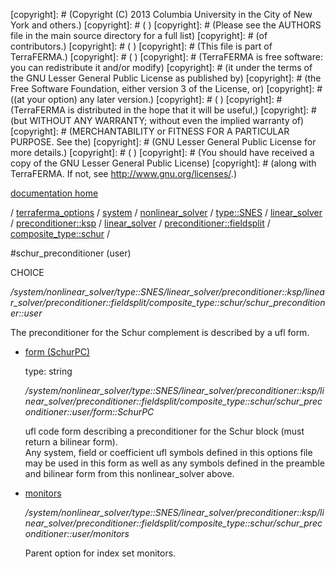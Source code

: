 [copyright]: # (Copyright (C) 2013 Columbia University in the City of New York and others.)
[copyright]: # ( )
[copyright]: # (Please see the AUTHORS file in the main source directory for a full list)
[copyright]: # (of contributors.)
[copyright]: # ( )
[copyright]: # (This file is part of TerraFERMA.)
[copyright]: # ( )
[copyright]: # (TerraFERMA is free software: you can redistribute it and/or modify)
[copyright]: # (it under the terms of the GNU Lesser General Public License as published by)
[copyright]: # (the Free Software Foundation, either version 3 of the License, or)
[copyright]: # ((at your option) any later version.)
[copyright]: # ( )
[copyright]: # (TerraFERMA is distributed in the hope that it will be useful,)
[copyright]: # (but WITHOUT ANY WARRANTY; without even the implied warranty of)
[copyright]: # (MERCHANTABILITY or FITNESS FOR A PARTICULAR PURPOSE. See the)
[copyright]: # (GNU Lesser General Public License for more details.)
[copyright]: # ( )
[copyright]: # (You should have received a copy of the GNU Lesser General Public License)
[copyright]: # (along with TerraFERMA. If not, see <http://www.gnu.org/licenses/>.)

[documentation home](https://github.com/terraferma/terraferma/wiki/Documentation)

/ [terraferma_options](../../../../../../../../../terraferma_options.md) / [system](../../../../../../../../system.md) / [nonlinear_solver](../../../../../../../nonlinear_solver.md) / [type::SNES](../../../../../../type__SNES.md) / [linear_solver](../../../../../linear_solver.md) / [preconditioner::ksp](../../../../preconditioner__ksp.md) / [linear_solver](../../../linear_solver.md) / [preconditioner::fieldsplit](../../preconditioner__fieldsplit.md) / [composite_type::schur](../composite_type__schur.md) /

#schur_preconditioner (user)

CHOICE 

*/system/nonlinear_solver/type::SNES/linear_solver/preconditioner::ksp/linear_solver/preconditioner::fieldsplit/composite_type::schur/schur_preconditioner::user*

The preconditioner for the Schur complement is described by a ufl form.

* [form (SchurPC)](schur_preconditioner__user/form__SchurPC.md "child")

    type: string

    */system/nonlinear_solver/type::SNES/linear_solver/preconditioner::ksp/linear_solver/preconditioner::fieldsplit/composite_type::schur/schur_preconditioner::user/form::SchurPC*

    ufl code form describing a preconditioner for the Schur block (must return a bilinear form).  
    Any system, field or coefficient ufl symbols defined in this options file may be used in this form as well as any symbols 
    defined in the preamble and bilinear form from this nonlinear_solver above.

* [monitors](schur_preconditioner__user/monitors.md "child")

    */system/nonlinear_solver/type::SNES/linear_solver/preconditioner::ksp/linear_solver/preconditioner::fieldsplit/composite_type::schur/schur_preconditioner::user/monitors*

    Parent option for index set monitors.

[autogenerated]: # (This file was automatically generated from the schema file:/home/cwilson/repos/github/TerraFERMA/TerraFERMA/buckettools/schemas/solvers.rng.)

